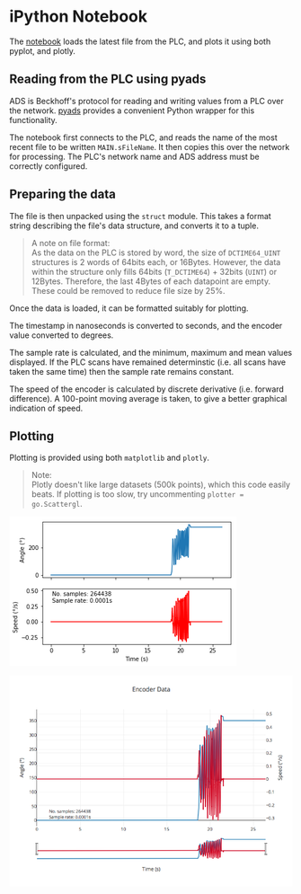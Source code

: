 # iPython Notebook
The [notebook](./BinaryPlotter.md) loads the latest file from the PLC, and plots it using both pyplot, and plotly.

## Reading from the PLC using pyads
ADS is Beckhoff's protocol for reading and writing values from a PLC over the network. [pyads](https://pyads.readthedocs.io/en/latest/index.html) provides a convenient Python wrapper for this functionality.

The notebook first connects to the PLC, and reads the name of the most recent file to be written `MAIN.sFileName`. 
It then copies this over the network for processing. 
The PLC's network name and ADS address must be correctly configured.

 ## Preparing the data
The file is then unpacked using the `struct` module. This takes a format string describing the file's data structure, and converts it to a tuple.

> A note on file format:  
> As the data on the PLC is stored by word, the size of `DCTIME64_UINT` structures is 2 words of 64bits each, or 16Bytes.
> However, the data within the structure only fills 64bits (`T_DCTIME64`) + 32bits (`UINT`) or 12Bytes.
> Therefore, the last 4Bytes of each datapoint are empty. These could be removed to reduce file size by 25%.

 Once the data is loaded, it can be formatted suitably for plotting.

 The timestamp in nanoseconds is converted to seconds, and the encoder value converted to degrees.

 The sample rate is calculated, and the minimum, maximum and mean values displayed. 
 If the PLC scans have remained determinstic (i.e. all scans have taken the same time) then the sample rate remains constant.

 The speed of the encoder is calculated by discrete derivative (i.e. forward difference). 
 A 100-point moving average is taken, to give a better graphical indication of speed.

 ## Plotting
 Plotting is provided using both `matplotlib` and `plotly`.

> Note:  
> Plotly doesn't like large datasets (500k points), which this code easily beats. 
> If plotting is too slow, try uncommenting `plotter = go.Scattergl`.

![matplotlib](./matplotlib.png)

[![Plotly graph](./plotly.png)](https://plot.ly/~jelmerstfc/14)
